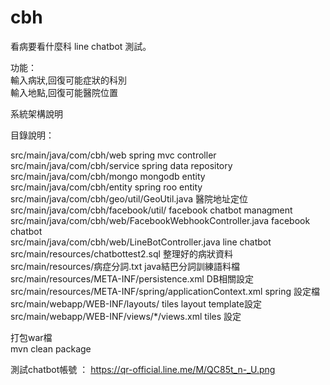 # cbh
看病要看什麼科 line  chatbot 測試。   </br>
 
功能：     </br>
     輸入病狀,回復可能症狀的科別  </br>
     輸入地點,回復可能醫院位置    </br>



系統架構說明             </br>





目錄說明：
 
src/main/java/com/cbh/web   spring mvc controller        </br>
src/main/java/com/cbh/service   spring data repository   </br>
src/main/java/com/cbh/mongo      mongodb entity          </br>
src/main/java/com/cbh/entity    spring roo entity        </br>
src/main/java/com/cbh/geo/util/GeoUtil.java  醫院地址定位  </br>
src/main/java/com/cbh/facebook/util/         facebook chatbot managment   </br> 
src/main/java/com/cbh/web/FacebookWebhookController.java   facebook  chatbot  </br>
src/main/java/com/cbh/web/LineBotController.java           line chatbot </br>
src/main/resources/chatbottest2.sql           整理好的病狀資料 </br>
src/main/resources/病症分詞.txt   java結巴分詞訓練語料檔   </br>
src/main/resources/META-INF/persistence.xml    DB相關設定 </br>
src/main/resources/META-INF/spring/applicationContext.xml    spring 設定檔 </br>
src/main/webapp/WEB-INF/layouts/      tiles layout template設定 </br>
src/main/webapp/WEB-INF/views/*/views.xml   tiles 設定  </br>




打包war檔           </br>
mvn clean package  </br>

測試chatbot帳號 ： https://qr-official.line.me/M/QC85t_n-_U.png </br>
